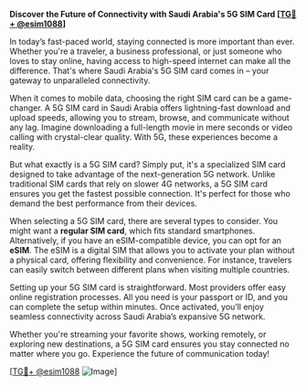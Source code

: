 **Discover the Future of Connectivity with Saudi Arabia's 5G SIM Card [[TG💪+ @esim1088](https://t.me/s/esim1088)]**

In today’s fast-paced world, staying connected is more important than ever. Whether you're a traveler, a business professional, or just someone who loves to stay online, having access to high-speed internet can make all the difference. That's where Saudi Arabia's 5G SIM card comes in – your gateway to unparalleled connectivity.

When it comes to mobile data, choosing the right SIM card can be a game-changer. A 5G SIM card in Saudi Arabia offers lightning-fast download and upload speeds, allowing you to stream, browse, and communicate without any lag. Imagine downloading a full-length movie in mere seconds or video calling with crystal-clear quality. With 5G, these experiences become a reality.

But what exactly is a 5G SIM card? Simply put, it's a specialized SIM card designed to take advantage of the next-generation 5G network. Unlike traditional SIM cards that rely on slower 4G networks, a 5G SIM card ensures you get the fastest possible connection. It's perfect for those who demand the best performance from their devices.

When selecting a 5G SIM card, there are several types to consider. You might want a **regular SIM card**, which fits standard smartphones. Alternatively, if you have an eSIM-compatible device, you can opt for an **eSIM**. The eSIM is a digital SIM that allows you to activate your plan without a physical card, offering flexibility and convenience. For instance, travelers can easily switch between different plans when visiting multiple countries.

Setting up your 5G SIM card is straightforward. Most providers offer easy online registration processes. All you need is your passport or ID, and you can complete the setup within minutes. Once activated, you’ll enjoy seamless connectivity across Saudi Arabia’s expansive 5G network.

Whether you're streaming your favorite shows, working remotely, or exploring new destinations, a 5G SIM card ensures you stay connected no matter where you go. Experience the future of communication today!

[[TG💪+ @esim1088](https://t.me/s/esim1088) ![Image](https://i.postimg.cc/Y0z9fWf4/image.png)]